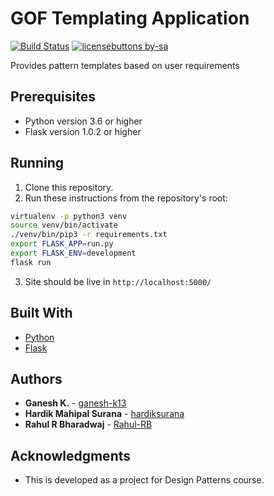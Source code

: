 # GOF Templating Application

[![Build Status](https://travis-ci.org/ganesh-k13/GOF-Templates.svg?branch=master)](https://travis-ci.org/ganesh-k13/GOF-Templates) [![licensebuttons by-sa](https://licensebuttons.net/l/by-sa/3.0/88x31.png)](https://creativecommons.org/licenses/by-sa/4.0)

Provides pattern templates based on user requirements 

## Prerequisites

* Python version 3.6 or higher
* Flask version 1.0.2 or higher

## Running

1. Clone this repository.
2. Run these instructions from the repository's root:
```bash
virtualenv -p python3 venv
source venv/bin/activate
./venv/bin/pip3 -r requirements.txt
export FLASK_APP=run.py
export FLASK_ENV=development
flask run
```
3. Site should be live in `http://localhost:5000/`

## Built With

* [Python](https://docs.python.org/3/)
* [Flask](http://flask.pocoo.org/)

## Authors

* **Ganesh K.** - [ganesh-k13](https://github.com/ganesh-k13)
* **Hardik Mahipal Surana** - [hardiksurana](https://github.com/hardiksurana)
* **Rahul R Bharadwaj** - [Rahul-RB](https://github.com/Rahul-RB)


## Acknowledgments

* This is developed as a project for Design Patterns course.

